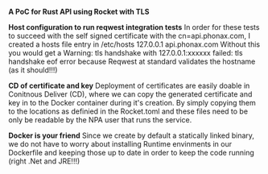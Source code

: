 **A PoC for Rust API using Rocket with TLS**


**Host configuration to run reqwest integration tests**
    In order for these tests to succeed with the self signed certificate with the cn=api.phonax.com, I created a hosts file entry
    in /etc/hosts 
    127.0.0.1	api.phonax.com
    Without this you would get a Warning: tls handshake with 127.0.0.1:xxxxxx failed: tls handshake eof error because 
    Reqwest at standard validates the hostname (as it should!!!)

**CD of certificate and key**
    Deployment of certificates are easily doable in Conitnous Deliver (CD), where we can copy the generated certificate and key in to the Docker container during it's creation.
    By simply copying them to the locations as definied in the Rocket.toml and these files need to be only be readable by the NPA user that runs the service.

**Docker is your friend**
    Since we create by default a statically linked binary, we do not have to worry about installing Runtime envinments in our Dockerfile and keeping those up to date in order to keep the code running (right .Net and JRE!!!)
    